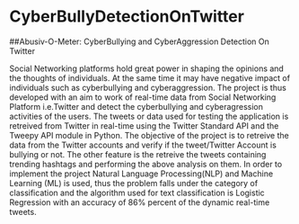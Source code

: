# CyberBullyDetectionOnTwitter
##Abusiv-O-Meter: CyberBullying and CyberAggression Detection On Twitter

Social Networking platforms hold great power in shaping the opinions and the thoughts of individuals. 
At the same time it may have negative impact of individuals such as cyberbullying and cyberaggression. 
The project is thus developed with an aim to work of real-time data from Social Networking Platform i.e.Twitter and detect the cyberbullying and cyberagression activities of the users. 
The tweets or data used for testing the application is retreived from Twitter in real-time using the Twitter Standard API and the Tweepy API module in Python. The objective of the project is to retreive the data from the Twitter accounts and verify if the tweet/Twitter Account is bullying or not. 
The other feature is the retreive the tweets containing trending hashtags and performing the above analysis on them. 
In order to implement the project Natural Language Processing(NLP) and Machine Learning (ML) is used, thus the problem falls under the category of classification and the algorithm used for text classification is Logistic Regression with an accuracy of 86% percent of the dynamic real-time tweets.
